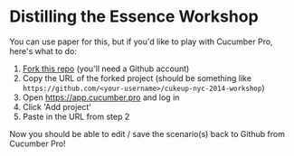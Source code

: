Distilling the Essence Workshop
===============================

You can use paper for this, but if you'd like to play with Cucumber Pro, here's what to do:

1. [Fork this repo](https://github.com/cucumber-ltd/cukeup-nyc-2014-workshop/fork) (you'll need a Github account)
2. Copy the URL of the forked project (should be something like `https://github.com/<your-username>/cukeup-nyc-2014-workshop`)
3. Open https://app.cucumber.pro and log in
4. Click 'Add project'
5. Paste in the URL from step 2

Now you should be able to edit / save the scenario(s) back to Github from Cucumber Pro!
